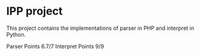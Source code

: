 # IPP project

This project contains the implementations of parser in PHP and interpret in Python.

Parser Points 6.7/7
Interpret Points 9/9
